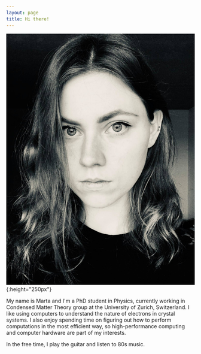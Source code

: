 ```yaml
---
layout: page
title: Hi there!
---
```


![](profile.jpg){:height="250px"}

My name is Marta and I'm a PhD student in Physics, currently working in Condensed Matter Theory group at the University of Zurich, Switzerland. I like using computers to understand the nature of electrons in crystal systems. I also enjoy spending time on figuring out how to perform computations in the most efficient way, so high-performance computing and computer hardware are part of my interests.  

In the free time, I play the guitar and listen to 80s music.
